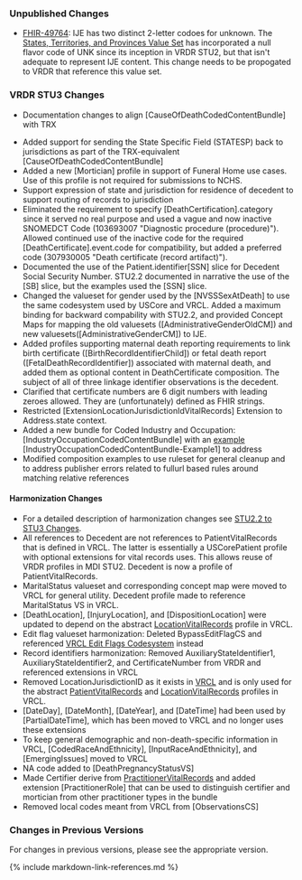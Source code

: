 ### Unpublished Changes 
* [FHIR-49764](https://jira.hl7.org/browse/FHIR-49764): IJE has two distinct 2-letter codoes for unknown.  The [States, Territories, and Provinces Value Set](https://hl7.org/fhir/us/vr-common-library/STU2/ValueSet-ValueSet-states-territories-provinces-vr.html) has incorporated a null flavor code of UNK since its inception in VRDR STU2, but that isn't adequate to represent IJE content.  This change needs to be propogated to VRDR that reference this value set.

### VRDR STU3 Changes
- Documentation changes to align [CauseOfDeathCodedContentBundle] with TRX
* Added support for sending the State Specific Field (STATESP) back to jurisdictions as part of the TRX-equivalent [CauseOfDeathCodedContentBundle]
* Added a new [Mortician] profile in support of Funeral Home use cases.  Use of this profile is not required for submissions to NCHS.
* Support expression of state and jurisdiction for residence of decedent to support routing of records to jurisdiction 
* Eliminated the requirement to specify [DeathCertification].category since it served no real purpose and used a vague and now inactive SNOMEDCT Code (103693007 "Diagnostic procedure (procedure)"). Allowed continued use of the inactive code for the required [DeathCertificate].event.code for compatibility, but added a preferred code (307930005 "Death certificate (record artifact)").
* Documented the use of the Patient.identifier[SSN] slice for Decedent Social Security Number.  STU2.2 documented in narrative the use of the [SB] slice, but the examples used the [SSN] slice. 
* Changed the valueset for gender used by the [NVSSSexAtDeath] to use the same codesystem used by USCore and VRCL.  Added a maximum binding for backward compability with STU2.2, and provided Concept Maps for mapping the old valuesets ([AdministrativeGenderOldCM]) and new valuesets([AdministrativeGenderCM]) to IJE.
* Added profiles supporting maternal death reporting requirements to link birth certificate ([BirthRecordIdentifierChild]) or fetal death report ([FetalDeathRecordIdentifier]) associated with maternal death, and added them as optional content in DeathCertificate composition. The subject of all of three linkage identifier observations is the decedent.
* Clarified that certificate numbers are 6 digit numbers with leading zeroes allowed.  They are (unfortunately) defined as FHIR strings.
* Restricted [ExtensionLocationJurisdictionIdVitalRecords] Extension to Address.state context.
* Added a new bundle for Coded Industry and Occupation: [IndustryOccupationCodedContentBundle] with an [example](Bundle-IndustryOccupationCodedContentBundle-Example1.html) [IndustryOccupationCodedContentBundle-Example1] to address 
* Modified composition examples to use ruleset for general cleanup and to address publisher errors related to fullurl based rules around matching relative references

#### Harmonization Changes
* For a detailed description of harmonization changes see [STU2.2 to STU3 Changes](content-transitions.html).
* All references to Decedent are not references to PatientVitalRecords that is defined in VRCL.  The latter is essentially a USCorePatient profile with optional extensions for vital records uses.   This allows reuse of VRDR profiles in MDI STU2. Decedent is now a profile of PatientVitalRecords.  
* MaritalStatus valueset and corresponding concept map were moved to VRCL for general utility. Decedent profile made to reference MaritalStatus VS in VRCL. 
* [DeathLocation], [InjuryLocation], and [DispositionLocation] were updated to depend on the abstract [LocationVitalRecords](https://build.fhir.org/ig/HL7/vr-common-library/StructureDefinition-Location-vr.html) profile in VRCL. 
* Edit flag valueset harmonization: Deleted BypassEditFlagCS and referenced [VRCL Edit Flags Codesystem](https://hl7.org/fhir/us/vr-common-library/CodeSystem/CodeSystem-vr-edit-flags) instead
* Record identifiers harmonization: Removed AuxiliaryStateIdentifier1, AuxiliaryStateIdentifier2, and CertificateNumber from VRDR and referenced extensions in VRCL
* Removed LocationJurisdictionID as it exists in [VRCL](https://build.fhir.org/ig/HL7/vr-common-library/StructureDefinition-Extension-jurisdiction-id-vr.html) and is only used for the abstract [PatientVitalRecords](https://build.fhir.org/ig/HL7/vr-common-library/StructureDefinition-Patient-vr.html) and [LocationVitalRecords](https://build.fhir.org/ig/HL7/vr-common-library/StructureDefinition-Location-vr.html) profiles in VRCL. 
* [DateDay], [DateMonth], [DateYear], and [DateTime] had been used by [PartialDateTime], which has been moved to VRCL and no longer uses these extensions
* To keep general demographic and non-death-specific information in VRCL, [CodedRaceAndEthnicity], [InputRaceAndEthnicity], and [EmergingIssues] moved to VRCL
* NA code added to [DeathPregnancyStatusVS] 
* Made Certifier derive from [PractitionerVitalRecords](https://build.fhir.org/ig/HL7/vr-common-library/StructureDefinition-Practitioner-vr.html) and added extension [PractitionerRole] that can be used to distinguish certifier and mortician from other practitioner types in the bundle 
* Removed local codes meant from VRCL from [ObservationsCS]

### Changes in Previous Versions
For changes in previous versions, please see the appropriate version.

{% include markdown-link-references.md %}